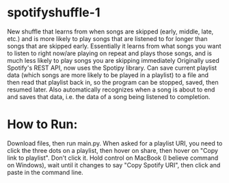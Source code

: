 # spotifyshuffle-1
New shuffle that learns from when songs are skipped (early, middle, late, etc.) and is more likely to play songs that are listened to for longer than songs that are skipped early.
Essentially it learns from what songs you want to listen to right now/are playing on repeat and plays those songs, and is much less likely to play songs you are skipping immediately
Originally used Spotify's REST API, now uses the Spotipy library. 
Can save current playlist data (which songs are more likely to be played in a playlist) to a file and then read that playlist back in, so the program can be stopped, saved, then resumed later.
Also automatically recognizes when a song is about to end and saves that data, i.e. the data of a song being listened to completion. 

# How to Run:
Download files, then run main.py. When asked for a playlist URI, you need to click the three dots on a playlist, then hover on share, then hover on "Copy link to playlist". Don't click it. Hold control on MacBook (I believe command on Windows), wait until it changes to say "Copy Spotify URI", then click and paste in the command line.
